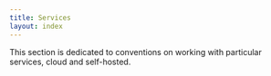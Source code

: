 ```yaml
---
title: Services
layout: index
---
```


This section is dedicated to conventions on working with particular
services, cloud and self-hosted.
